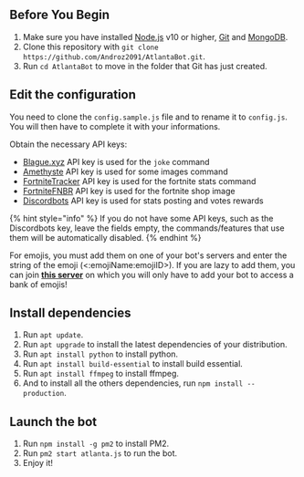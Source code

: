 ## Before You Begin

1. Make sure you have installed [Node.js](https://www.digitalocean.com/community/tutorials/how-to-install-node-js-on-debian-9) v10 or higher, [Git](https://www.linode.com/docs/development/version-control/how-to-install-git-on-linux-mac-and-windows/) and [MongoDB](https://www.digitalocean.com/community/tutorials/how-to-install-mongodb-on-debian-9).
2. Clone this repository with `git clone https://github.com/Androz2091/AtlantaBot.git`.
3. Run `cd AtlantaBot` to move in the folder that Git has just created.

## Edit the configuration

You need to clone the `config.sample.js` file and to rename it to `config.js`. You will then have to complete it with your informations.

Obtain the necessary API keys:

*   [Blague.xyz](https://blague.xyz/login) API key is used for the `joke` command
*   [Amethyste](https://api.amethyste.moe/register) API key is used for some images command
*   [FortniteTracker](https://fortnitetracker.com/site-api) API key is used for the fortnite stats command
*   [FortniteFNBR](https://fnbr.co/oauth/discord) API key is used for the fortnite shop image
*   [Discordbots](https://discordbots.org/api/docs#mybots) API key is used for stats posting and votes rewards

{% hint style="info" %}
If you do not have some API keys, such as the Discordbots key, leave the fields empty, the commands/features that use them will be automatically disabled.
{% endhint %}

For emojis, you must add them on one of your bot's servers and enter the string of the emoji (<:emojiName:emojiID>). If you are lazy to add them, you can join [**this server**](https://emojis.atlanta-bot.fr) on which you will only have to add your bot to access a bank of emojis!

## Install dependencies

1. Run `apt update`.
2. Run `apt upgrade` to install the latest dependencies of your distribution.
3. Run `apt install python` to install python.
4. Run `apt install build-essential` to install build essential.
5. Run `apt install ffmpeg` to install ffmpeg.
6. And to install all the others dependencies, run `npm install --production`.

## Launch the bot

1. Run `npm install -g pm2` to install PM2.
2. Run `pm2 start atlanta.js` to run the bot.
3. Enjoy it!
